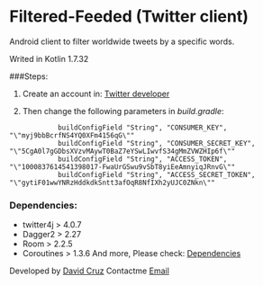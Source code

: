# Filtered-Feeded (Twitter client)
Android client to filter worldwide tweets by a specific words. 

Writed in Kotlin 1.7.32

###Steps:
1. Create an account in: [Twitter developer](https://developer.twitter.com/)

2. Then change the following parameters in *build.gradle*:
```
            buildConfigField "String", "CONSUMER_KEY", "\"myj9bbBcrfNS4YQ0XFm4156qG\""
            buildConfigField "String", "CONSUMER_SECRET_KEY", "\"5CgA0l7gGDbsXVzvMAywT0BaZ7eYSwLIwvfS34gMmZVWZHIp6f\""
            buildConfigField "String", "ACCESS_TOKEN", "\"1000837614541398017-FwaUrGSwu9vSbT8yiEeAmnyiqJRnvG\""
            buildConfigField "String", "ACCESS_SECRET_TOKEN", "\"gytiF01wwYNRzHddkdkSntt3afOqR8NfIXh2yUJC0ZNkn\""
```
            

### Dependencies:
* twitter4j > 4.0.7
* Dagger2 > 2.27
* Room > 2.2.5
* Coroutines > 1.3.6
And more, Please check: [Dependencies](https://github.com/DavidCruzUK/Filtered-Feeded/blob/master/buildsystem/dependencies.gradle)

Developed by [David Cruz](https://www.davidcruz.co.uk/)
Contactme [Email](mailto:me@davidcruz.co.uk)

